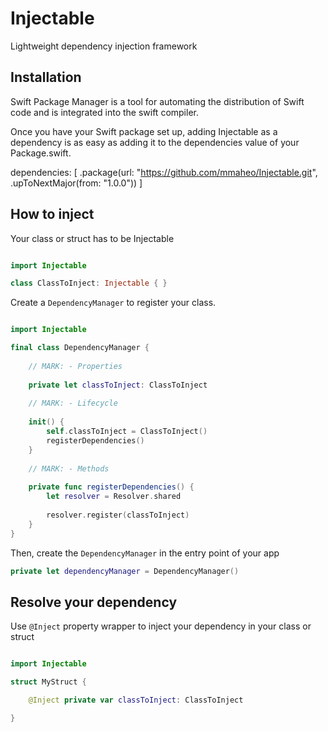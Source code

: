 # Injectable
Lightweight dependency injection framework

## Installation

Swift Package Manager is a tool for automating the distribution of Swift code and is integrated into the swift compiler.

Once you have your Swift package set up, adding Injectable as a dependency is as easy as adding it to the dependencies value of your Package.swift.

dependencies: [
    .package(url: "https://github.com/mmaheo/Injectable.git", .upToNextMajor(from: "1.0.0"))
]

## How to inject

Your class or struct has to be Injectable

```swift

import Injectable

class ClassToInject: Injectable { }

```

Create a `DependencyManager` to register your class.

```swift

import Injectable

final class DependencyManager {
    
    // MARK: - Properties
    
    private let classToInject: ClassToInject
    
    // MARK: - Lifecycle
    
    init() {
        self.classToInject = ClassToInject()
        registerDependencies()
    }
    
    // MARK: - Methods
    
    private func registerDependencies() {
        let resolver = Resolver.shared
        
        resolver.register(classToInject)
    }
}
```

Then, create the `DependencyManager` in  the entry point of your app

```swift
private let dependencyManager = DependencyManager()
```

## Resolve your dependency

Use `@Inject` property wrapper to inject your dependency in your class or struct

```swift

import Injectable

struct MyStruct {

    @Inject private var classToInject: ClassToInject

}
```
